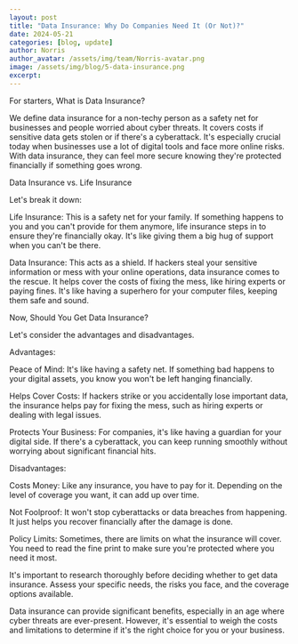 ```yaml
---
layout: post
title: "Data Insurance: Why Do Companies Need It (Or Not)?"
date: 2024-05-21
categories: [blog, update]
author: Norris
author_avatar: /assets/img/team/Norris-avatar.png
image: /assets/img/blog/5-data-insurance.png
excerpt:
---
```


For starters, What is Data Insurance?

We define data insurance for a non-techy person as a safety net for businesses and people worried about cyber threats. It covers costs if sensitive data gets stolen or if there's a cyberattack. It's especially crucial today when businesses use a lot of digital tools and face more online risks. With data insurance, they can feel more secure knowing they're protected financially if something goes wrong.

Data Insurance vs. Life Insurance

Let's break it down:

Life Insurance: This is a safety net for your family. If something happens to you and you can't provide for them anymore, life insurance steps in to ensure they're financially okay. It's like giving them a big hug of support when you can't be there.

Data Insurance: This acts as a shield. If hackers steal your sensitive information or mess with your online operations, data insurance comes to the rescue. It helps cover the costs of fixing the mess, like hiring experts or paying fines. It's like having a superhero for your computer files, keeping them safe and sound.

Now, Should You Get Data Insurance?

Let's consider the advantages and disadvantages.


Advantages:

Peace of Mind: It's like having a safety net. If something bad happens to your digital assets, you know you won't be left hanging financially.

Helps Cover Costs: If hackers strike or you accidentally lose important data, the insurance helps pay for fixing the mess, such as hiring experts or dealing with legal issues.

Protects Your Business: For companies, it's like having a guardian for your digital side. If there's a cyberattack, you can keep running smoothly without worrying about significant financial hits.


Disadvantages:

Costs Money: Like any insurance, you have to pay for it. Depending on the level of coverage you want, it can add up over time.

Not Foolproof: It won't stop cyberattacks or data breaches from happening. It just helps you recover financially after the damage is done.

Policy Limits: Sometimes, there are limits on what the insurance will cover. You need to read the fine print to make sure you're protected where you need it most.


It's important to research thoroughly before deciding whether to get data insurance. Assess your specific needs, the risks you face, and the coverage options available.

Data insurance can provide significant benefits, especially in an age where cyber threats are ever-present. However, it's essential to weigh the costs and limitations to determine if it's the right choice for you or your business. 